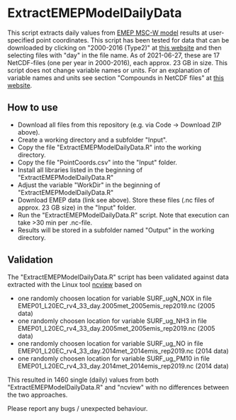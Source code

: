 # ExtractEMEPModelDailyData
This script extracts daily values from [EMEP MSC-W model](https://acp.copernicus.org/articles/12/7825/2012/acp-12-7825-2012.html) results at user-specified point coordinates. This script has been tested for data that can be downloaded by clicking on "2000-2016 (Type2)" at [this website](https://www.emep.int/mscw/mscw_ydata.html) and then selecting files with "day" in the file name. As of 2021-06-27, these are 17 NetCDF-files (one per year in 2000-2016), each approx. 23 GB in size. This script does not change variable names or units. For an explanation of variable names and units see section "Compounds in NetCDF files" at [this website](https://www.emep.int/mscw/mscw_ydata.html).


## How to use
 - Download all files from this repository (e.g. via Code -> Download ZIP above).
 - Create a working directory and a subfolder "Input".
 - Copy the file "ExtractEMEPModelDailyData.R" into the working directory.
 - Copy the file "PointCoords.csv" into the "Input" folder.
 - Install all libraries listed in the beginning of "ExtractEMEPModelDailyData.R"
 - Adjust the variable "WorkDir" in the beginning of "ExtractEMEPModelDailyData.R"
 - Download EMEP data (link see above). Store these files (.nc files of approx. 23 GB size) in the "Input" folder.
 - Run the "ExtractEMEPModelDailyData.R" script. Note that execution can take >30 min per .nc-file.
 - Results will be stored in a subfolder named "Output" in the working directory.

## Validation
The "ExtractEMEPModelDailyData.R" script has been validated against data extracted with the Linux tool [ncview](http://manpages.ubuntu.com/manpages/impish/man1/ncview.1.html) based on
 - one randomly choosen location for variable SURF_ugN_NOX in file EMEP01_L20EC_rv4_33_day.2005met_2005emis_rep2019.nc (2005 data)
 - one randomly choosen location for variable SURF_ug_NH3 in file EMEP01_L20EC_rv4_33_day.2005met_2005emis_rep2019.nc (2005 data)
 - one randomly choosen location for variable SURF_ug_NO in file EMEP01_L20EC_rv4_33_day.2014met_2014emis_rep2019.nc (2014 data)
 - one randomly choosen location for variable SURF_ug_PM10 in file EMEP01_L20EC_rv4_33_day.2014met_2014emis_rep2019.nc (2014 data)

This resulted in 1460 single (daily) values from both "ExtractEMEPModelDailyData.R" and "ncview" with no differences between the two approaches.

Please report any bugs / unexpected behaviour.
